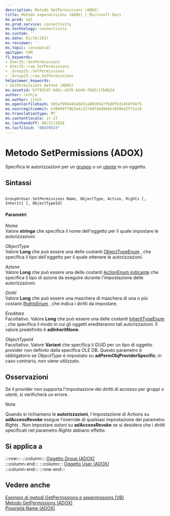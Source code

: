 ```yaml
---
description: Metodo SetPermissions (ADOX)
title: Metodo sepermissions (ADOX) | Microsoft Docs
ms.prod: sql
ms.prod_service: connectivity
ms.technology: connectivity
ms.custom: ''
ms.date: 01/19/2017
ms.reviewer: ''
ms.topic: conceptual
apitype: COM
f1_keywords:
- User25::SetPermissions
- User25::raw_SetPermissions
- _Group25::SetPermissions
- _Group25::raw_SetPermissions
helpviewer_keywords:
- SetPermissions method [ADOX]
ms.assetid: b7f925d7-b05c-4376-bb49-f8d2c17b8b24
author: rothja
ms.author: jroth
ms.openlocfilehash: 3d5af996442e0451a80265b7fbd9fb31450f9475
ms.sourcegitcommit: e700497f962e4c2274df16d9e651059b42ff1a10
ms.translationtype: MT
ms.contentlocale: it-IT
ms.lasthandoff: 08/17/2020
ms.locfileid: "88439523"
---
```

# <a name="setpermissions-method-adox"></a>Metodo SetPermissions (ADOX)
Specifica le autorizzazioni per un [gruppo](../../../ado/reference/adox-api/group-object-adox.md) o un [utente](../../../ado/reference/adox-api/user-object-adox.md) in un oggetto.  
  
## <a name="syntax"></a>Sintassi  
  
```  
  
GroupOrUser.SetPermissions Name, ObjectType, Action, Rights [, Inherit] [, ObjectTypeId]  
```  
  
#### <a name="parameters"></a>Parametri  
 *Nome*  
 Valore **stringa** che specifica il nome dell'oggetto per il quale impostare le autorizzazioni.  
  
 *ObjectType*  
 Valore **Long** che può essere una delle costanti [ObjectTypeEnum](../../../ado/reference/adox-api/objecttypeenum.md) , che specifica il tipo dell'oggetto per il quale ottenere le autorizzazioni.  
  
 *Azione*  
 Valore **Long** che può essere una delle costanti [ActionEnum indicante](../../../ado/reference/adox-api/actionenum.md) che specifica il tipo di azione da eseguire durante l'impostazione delle autorizzazioni.  
  
 *Diritti*  
 Valore **Long** che può essere una maschera di maschera di una o più costanti [RightsEnum](../../../ado/reference/adox-api/rightsenum.md) , che indica i diritti da impostare.  
  
 *Ereditare*  
 Facoltativo. Valore **Long** che può essere una delle costanti [InheritTypeEnum](../../../ado/reference/adox-api/inherittypeenum.md) , che specifica il modo in cui gli oggetti erediteranno tali autorizzazioni. Il valore predefinito è **adInheritNone**.  
  
 *ObjectTypeId*  
 Facoltativo. Valore **Variant** che specifica il GUID per un tipo di oggetto provider non definito dalla specifica OLE DB. Questo parametro è obbligatorio se *ObjectType* è impostato su **adPermObjProviderSpecific**; in caso contrario, non viene utilizzato.  
  
## <a name="remarks"></a>Osservazioni  
 Se il provider non supporta l'impostazione dei diritti di accesso per gruppi o utenti, si verificherà un errore.  
  
> [!NOTE]
>  Quando si richiamano le **autorizzazioni**, l'impostazione di Actions su **adAccessRevoke** esegue l'override di qualsiasi impostazione del parametro *Rights* . Non impostare *azioni* su **adAccessRevoke** se si desidera che i diritti specificati nel parametro *Rights* abbiano effetto.  
  
## <a name="applies-to"></a>Si applica a  

:::row:::
    :::column:::
        [Oggetto Group (ADOX)](../../../ado/reference/adox-api/group-object-adox.md)  
    :::column-end:::
    :::column:::
        [Oggetto User (ADOX)](../../../ado/reference/adox-api/user-object-adox.md)  
    :::column-end:::
:::row-end:::

## <a name="see-also"></a>Vedere anche  
 [Esempio di metodi GetPermissions e sepermissions (VB)](../../../ado/reference/adox-api/getpermissions-and-setpermissions-methods-example-vb.md)   
 [Metodo GetPermissions (ADOX)](../../../ado/reference/adox-api/getpermissions-method-adox.md)   
 [Proprietà Name (ADOX)](../../../ado/reference/adox-api/name-property-adox.md)
